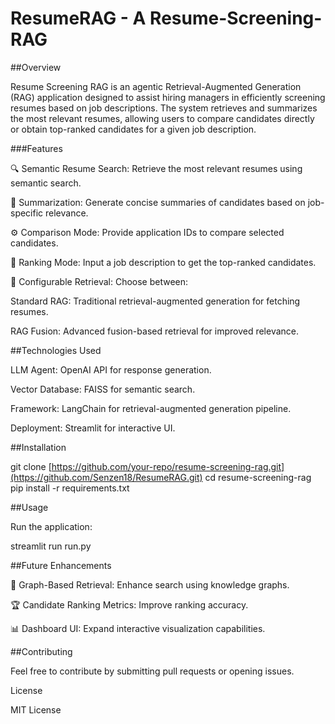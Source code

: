 # ResumeRAG - A Resume-Screening-RAG
##Overview

Resume Screening RAG is an agentic Retrieval-Augmented Generation (RAG) application designed to assist hiring managers in efficiently screening resumes based on job descriptions. The system retrieves and summarizes the most relevant resumes, allowing users to compare candidates directly or obtain top-ranked candidates for a given job description.

###Features

🔍 Semantic Resume Search: Retrieve the most relevant resumes using semantic search.

📑 Summarization: Generate concise summaries of candidates based on job-specific relevance.

⚙️ Comparison Mode: Provide application IDs to compare selected candidates.

🎯 Ranking Mode: Input a job description to get the top-ranked candidates.

🔄 Configurable Retrieval: Choose between:

Standard RAG: Traditional retrieval-augmented generation for fetching resumes.

RAG Fusion: Advanced fusion-based retrieval for improved relevance.

##Technologies Used

LLM Agent: OpenAI API for response generation.

Vector Database: FAISS for semantic search.

Framework: LangChain for retrieval-augmented generation pipeline.

Deployment: Streamlit for interactive UI.

##Installation

git clone [https://github.com/your-repo/resume-screening-rag.git](https://github.com/Senzen18/ResumeRAG.git)
cd resume-screening-rag
pip install -r requirements.txt

##Usage

Run the application:

streamlit run run.py


##Future Enhancements

🔗 Graph-Based Retrieval: Enhance search using knowledge graphs.

🏆 Candidate Ranking Metrics: Improve ranking accuracy.

📊 Dashboard UI: Expand interactive visualization capabilities.

##Contributing

Feel free to contribute by submitting pull requests or opening issues.

License

MIT License
